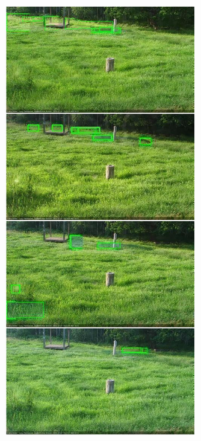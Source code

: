 ![20200701-180528-181530](in2/20200701/20200701-180528-181530_0_.jpg)
![20200701-181536-182538](in2/20200701/20200701-181536-182538_0_.jpg)
![20200701-182545-183547](in2/20200701/20200701-182545-183547_0_.jpg)
![20200701-183553-184555](in2/20200701/20200701-183553-184555_0_.jpg)
